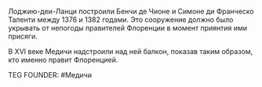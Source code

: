 Лоджию-деи-Ланци построили Бенчи де Чионе и Симоне ди Франческо Таленти между 1376 и 1382 годами. Это сооружение должно было укрывать от непогоды правителей Флоренции в момент приянтия ими присяги.

В XVI веке Медичи надстроили над ней балкон, показав таким образом, кто именно правит Флоренцией.












TEG FOUNDER:
#Медичи
